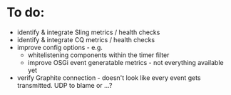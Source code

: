 # To do:

* identify & integrate Sling metrics / health checks
* identify & integrate CQ metrics / health checks
* improve config options - e.g.
  * whitelistening components within the timer filter
  * improve OSGi event generatable metrics - not everything available yet
* verify Graphite connection - doesn't look like every event gets transmitted. UDP to blame or ...?

